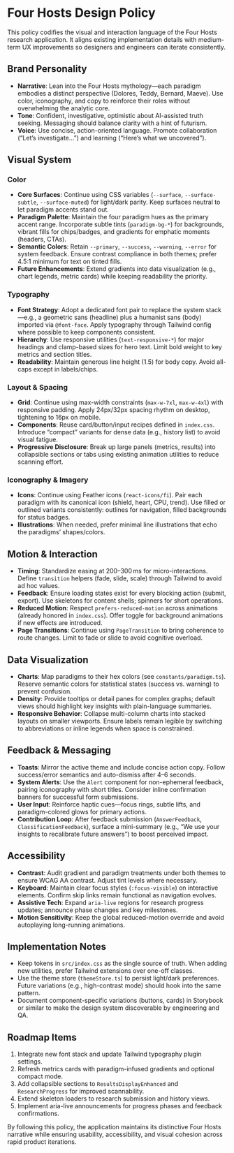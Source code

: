 Four Hosts Design Policy
========================

This policy codifies the visual and interaction language of the Four Hosts research application. It aligns existing implementation details with medium-term UX improvements so designers and engineers can iterate consistently.

Brand Personality
-----------------

- **Narrative**: Lean into the Four Hosts mythology—each paradigm embodies a distinct perspective (Dolores, Teddy, Bernard, Maeve). Use color, iconography, and copy to reinforce their roles without overwhelming the analytic core.
- **Tone**: Confident, investigative, optimistic about AI-assisted truth seeking. Messaging should balance clarity with a hint of futurism.
- **Voice**: Use concise, action-oriented language. Promote collaboration (“Let’s investigate…”) and learning (“Here’s what we uncovered”).

Visual System
-------------

### Color

- **Core Surfaces**: Continue using CSS variables (`--surface`, `--surface-subtle`, `--surface-muted`) for light/dark parity. Keep surfaces neutral to let paradigm accents stand out.
- **Paradigm Palette**: Maintain the four paradigm hues as the primary accent range. Incorporate subtle tints (`paradigm-bg-*`) for backgrounds, vibrant fills for chips/badges, and gradients for emphatic moments (headers, CTAs).
- **Semantic Colors**: Retain `--primary`, `--success`, `--warning`, `--error` for system feedback. Ensure contrast compliance in both themes; prefer 4.5:1 minimum for text on tinted fills.
- **Future Enhancements**: Extend gradients into data visualization (e.g., chart legends, metric cards) while keeping readability the priority.

### Typography

- **Font Strategy**: Adopt a dedicated font pair to replace the system stack—e.g., a geometric sans (headline) plus a humanist sans (body) imported via `@font-face`. Apply typography through Tailwind config where possible to keep components consistent.
- **Hierarchy**: Use responsive utilities (`text-responsive-*`) for major headings and clamp-based sizes for hero text. Limit bold weight to key metrics and section titles.
- **Readability**: Maintain generous line height (1.5) for body copy. Avoid all-caps except in labels/chips.

### Layout & Spacing

- **Grid**: Continue using max-width constraints (`max-w-7xl`, `max-w-4xl`) with responsive padding. Apply 24px/32px spacing rhythm on desktop, tightening to 16px on mobile.
- **Components**: Reuse card/button/input recipes defined in `index.css`. Introduce “compact” variants for dense data (e.g., history list) to avoid visual fatigue.
- **Progressive Disclosure**: Break up large panels (metrics, results) into collapsible sections or tabs using existing animation utilities to reduce scanning effort.

### Iconography & Imagery

- **Icons**: Continue using Feather icons (`react-icons/fi`). Pair each paradigm with its canonical icon (shield, heart, CPU, trend). Use filled or outlined variants consistently: outlines for navigation, filled backgrounds for status badges.
- **Illustrations**: When needed, prefer minimal line illustrations that echo the paradigms’ shapes/colors.

Motion & Interaction
--------------------

- **Timing**: Standardize easing at 200–300 ms for micro-interactions. Define `transition` helpers (fade, slide, scale) through Tailwind to avoid ad hoc values.
- **Feedback**: Ensure loading states exist for every blocking action (submit, export). Use skeletons for content shells; spinners for short operations.
- **Reduced Motion**: Respect `prefers-reduced-motion` across animations (already honored in `index.css`). Offer toggle for background animations if new effects are introduced.
- **Page Transitions**: Continue using `PageTransition` to bring coherence to route changes. Limit to fade or slide to avoid cognitive overload.

Data Visualization
------------------

- **Charts**: Map paradigms to their hex colors (see `constants/paradigm.ts`). Reserve semantic colors for statistical states (success vs. warning) to prevent confusion.
- **Density**: Provide tooltips or detail panes for complex graphs; default views should highlight key insights with plain-language summaries.
- **Responsive Behavior**: Collapse multi-column charts into stacked layouts on smaller viewports. Ensure labels remain legible by switching to abbreviations or inline legends when space is constrained.

Feedback & Messaging
--------------------

- **Toasts**: Mirror the active theme and include concise action copy. Follow success/error semantics and auto-dismiss after 4–6 seconds.
- **System Alerts**: Use the `Alert` component for non-ephemeral feedback, pairing iconography with short titles. Consider inline confirmation banners for successful form submissions.
- **User Input**: Reinforce haptic cues—focus rings, subtle lifts, and paradigm-colored glows for primary actions.
- **Contribution Loop**: After feedback submission (`AnswerFeedback`, `ClassificationFeedback`), surface a mini-summary (e.g., “We use your insights to recalibrate future answers”) to boost perceived impact.

Accessibility
-------------

- **Contrast**: Audit gradient and paradigm treatments under both themes to ensure WCAG AA contrast. Adjust tint levels where necessary.
- **Keyboard**: Maintain clear focus styles (`:focus-visible`) on interactive elements. Confirm skip links remain functional as navigation evolves.
- **Assistive Tech**: Expand `aria-live` regions for research progress updates; announce phase changes and key milestones.
- **Motion Sensitivity**: Keep the global reduced-motion override and avoid autoplaying long-running animations.

Implementation Notes
--------------------

- Keep tokens in `src/index.css` as the single source of truth. When adding new utilities, prefer Tailwind extensions over one-off classes.
- Use the theme store (`themeStore.ts`) to persist light/dark preferences. Future variations (e.g., high-contrast mode) should hook into the same pattern.
- Document component-specific variations (buttons, cards) in Storybook or similar to make the design system discoverable by engineering and QA.

Roadmap Items
-------------

1. Integrate new font stack and update Tailwind typography plugin settings.
2. Refresh metrics cards with paradigm-infused gradients and optional compact mode.
3. Add collapsible sections to `ResultsDisplayEnhanced` and `ResearchProgress` for improved scannability.
4. Extend skeleton loaders to research submission and history views.
5. Implement aria-live announcements for progress phases and feedback confirmations.

By following this policy, the application maintains its distinctive Four Hosts narrative while ensuring usability, accessibility, and visual cohesion across rapid product iterations.
